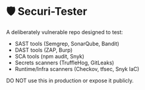 # 🛡️ Securi-Tester

A deliberately vulnerable repo designed to test:

- SAST tools (Semgrep, SonarQube, Bandit)
- DAST tools (ZAP, Burp)
- SCA tools (npm audit, Snyk)
- Secrets scanners (TruffleHog, GitLeaks)
- Runtime/Infra scanners (Checkov, tfsec, Snyk IaC)

DO NOT use this in production or expose it publicly.
